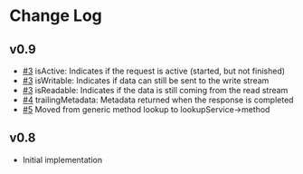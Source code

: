 # Change Log

## v0.9

- [#3](https://github.com/codenothing/proto-client/pull/3) isActive: Indicates if the request is active (started, but not finished)
- [#3](https://github.com/codenothing/proto-client/pull/3) isWritable: Indicates if data can still be sent to the write stream
- [#3](https://github.com/codenothing/proto-client/pull/3) isReadable: Indicates if the data is still coming from the read stream
- [#4](https://github.com/codenothing/proto-client/pull/4) trailingMetadata: Metadata returned when the response is completed
- [#5](https://github.com/codenothing/proto-client/pull/5) Moved from generic method lookup to lookupService->method

## v0.8

- Initial implementation
